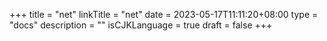 +++
title = "net"
linkTitle = "net"
date = 2023-05-17T11:11:20+08:00
type = "docs"
description = ""
isCJKLanguage = true
draft = false
+++